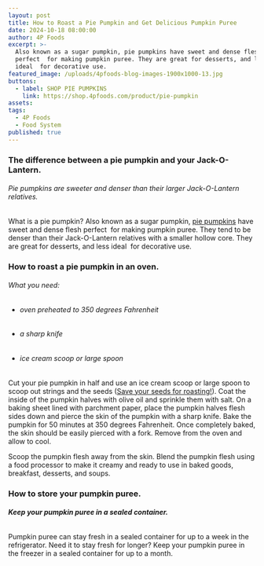 ```yaml
---
layout: post
title: How to Roast a Pie Pumpkin and Get Delicious Pumpkin Puree
date: 2024-10-18 08:00:00
author: 4P Foods
excerpt: >-
  Also known as a sugar pumpkin, pie pumpkins have sweet and dense flesh
  perfect  for making pumpkin puree. They are great for desserts, and less
  ideal  for decorative use.
featured_image: /uploads/4pfoods-blog-images-1900x1000-13.jpg
buttons:
  - label: SHOP PIE PUMPKINS
    link: https://shop.4pfoods.com/product/pie-pumpkin
assets:
tags:
  - 4P Foods
  - Food System
published: true
---
```

<div class="editable"><h3><strong>The difference between a pie pumpkin and your Jack-O-Lantern.</strong></h3><h6><em>Pie pumpkins are sweeter and denser than their larger Jack-O-Lantern relatives.</em></h6><p>What is a pie pumpkin? Also known as a sugar pumpkin, <a href="https://shop.4pfoods.com/product/pie-pumpkin">pie pumpkins</a> have sweet and dense flesh perfect&nbsp; for making pumpkin puree. They tend to be denser than their Jack-O-Lantern relatives with a smaller hollow core. They are great for desserts, and less ideal&nbsp; for decorative use.</p><h3><strong>How to roast a pie pumpkin in an oven.</strong></h3><h6><em>What you need:&nbsp;</em></h6><ul><li><h6><em>oven preheated to 350 degrees Fahrenheit</em></h6></li><li><h6><em>a sharp knife</em></h6></li><li><h6><em>ice cream scoop or large spoon</em></h6></li></ul><p>Cut your pie pumpkin in half and use an ice cream scoop or large spoon to scoop out strings and the seeds (<a target="_blank" rel="noopener" href="https://4pfoods.com/recipes/simple-roasted-pumpkin-seeds-with-local-honey-snack-recipe/">Save your seeds for roasting!</a>). Coat the inside of the pumpkin halves with olive oil and sprinkle them with salt. On a baking sheet lined with parchment paper, place the pumpkin halves flesh sides down and pierce the skin of the pumpkin with a sharp knife. Bake the pumpkin for 50 minutes at 350 degrees Fahrenheit. Once completely baked, the skin should be easily pierced with a fork. Remove from the oven and allow to cool.</p><p>Scoop the pumpkin flesh away from the skin. Blend the pumpkin flesh using a food processor to make it creamy and ready to use in baked goods, breakfast, desserts, and soups.</p><h3><strong>How to store your pumpkin puree.</strong></h3><h6><strong><em>Keep your pumpkin puree in a sealed container.</em></strong></h6><p>Pumpkin puree can stay fresh in a sealed container for up to a week in the refrigerator. Need it to stay fresh for longer? Keep your pumpkin puree in the freezer in a sealed container for up to a month.</p><p>&nbsp;</p></div>